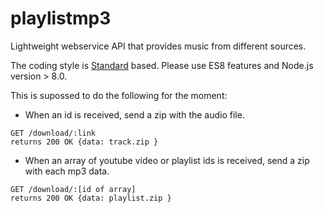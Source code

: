 # playlistmp3

Lightweight webservice API that provides music from different sources.

The coding style is [Standard](https://standardjs.com/) based. Please use ES8 features and Node.js version > 8.0.

This is supossed to do the following for the moment:

- When an id is received, send a zip with the audio file.

```
GET /download/:link
returns 200 OK {data: track.zip }
```

- When an array of youtube video or playlist ids is received, send a zip with each mp3 data.

```
GET /download/:[id of array]
returns 200 OK {data: playlist.zip }
```